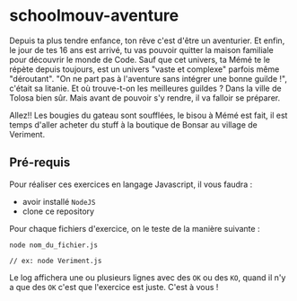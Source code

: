 # schoolmouv-aventure

Depuis ta plus tendre enfance, ton rêve c'est d'être un aventurier.
Et enfin, le jour de tes 16 ans est arrivé, tu vas pouvoir quitter la maison familiale pour découvrir le monde de Code.
Sauf que cet univers, ta Mémé te le répète depuis toujours, est un univers "vaste et complexe"
parfois même "déroutant". "On ne part pas à l'aventure sans intégrer une bonne guilde !", c'était sa litanie. Et où trouve-t-on les meilleures guildes ? Dans la ville de Tolosa bien sûr. Mais avant
de pouvoir s'y rendre, il va falloir se préparer.

Allez!! Les bougies du gateau sont soufflées, le bisou à Mémé est fait, il est temps d'aller acheter du stuff à la boutique de Bonsar au village de Veriment.

## Pré-requis

Pour réaliser ces exercices en langage Javascript, il vous faudra :
- avoir installé `NodeJS`
- clone ce repository

Pour chaque fichiers d'exercice, on le teste de la manière suivante :
```
node nom_du_fichier.js

// ex: node Veriment.js
```
Le log affichera une ou plusieurs lignes avec des `OK` ou des `KO`, quand il n'y a que des `OK`
c'est que l'exercice est juste. C'est à vous !